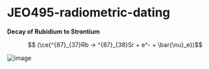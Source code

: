 # JEO495-radiometric-dating


**Decay of Rubidium to Strontium**
```math

(\ce{^{87}_{37}Rb -> ^{87}_{38}Sr + e^- + \bar{\nu}_e})
```

![image](https://github.com/altarcag/JEO495-radiometric-dating/assets/26670231/3e0ea7c4-6247-42a7-9c8e-cba9bf88e44a)
